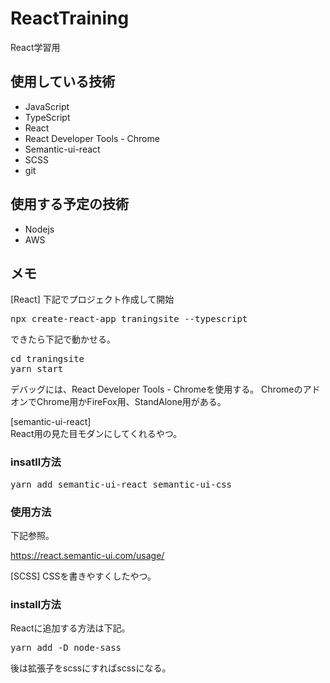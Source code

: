 # ReactTraining
React学習用


## 使用している技術
- JavaScript
- TypeScript
- React
- React Developer Tools - Chrome
- Semantic-ui-react
- SCSS
- git

## 使用する予定の技術
- Nodejs
- AWS


## メモ
[React]
下記でプロジェクト作成して開始

<pre>
npx create-react-app traningsite --typescript
</pre>

できたら下記で動かせる。
<pre>
cd traningsite
yarn start
</pre>

デバッグには、React Developer Tools - Chromeを使用する。
ChromeのアドオンでChrome用かFireFox用、StandAlone用がある。


[semantic-ui-react]  
React用の見た目モダンにしてくれるやつ。  
### insatll方法
<pre>
yarn add semantic-ui-react semantic-ui-css
</pre>

### 使用方法

下記参照。  

https://react.semantic-ui.com/usage/

[SCSS]
CSSを書きやすくしたやつ。

### install方法
Reactに追加する方法は下記。
<pre>
yarn add -D node-sass
</pre>

後は拡張子をscssにすればscssになる。
